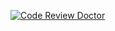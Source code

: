 [![Code Review Doctor](https://codereview.doctor/pseusys/HogWeedGo/main.svg)](https://codereview.doctor/pseusys/HogWeedGo)

